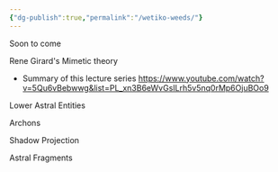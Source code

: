 ```yaml
---
{"dg-publish":true,"permalink":"/wetiko-weeds/"}
---
```


Soon to come

Rene Girard's Mimetic theory
- Summary of this lecture series https://www.youtube.com/watch?v=5Qu6vBebwwg&list=PL_xn3B6eWvGsILrh5v5nq0rMp6OjuBOo9

Lower Astral Entities

Archons

Shadow Projection

Astral Fragments
